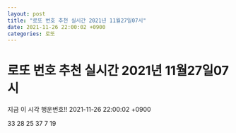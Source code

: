 ```yaml
---
layout: post
title: "로또 번호 추천 실시간 2021년 11월27일07시"
date: 2021-11-26 22:00:02 +0900
categories: 로또
---
```


# 로또 번호 추천 실시간 2021년 11월27일07시

지금 이 시각 행운번호!! 2021-11-26 22:00:02 +0900

 33  28  25  37  7  19 

